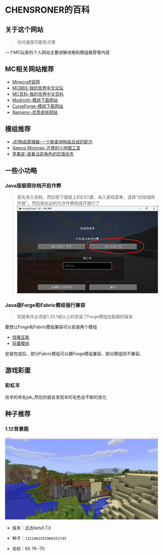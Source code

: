 # CHENSRONER的百科

## 关于这个网站

> 访问速度可能有点慢

一个MC玩家的个人网站主要讲解攻略和模组推荐等内容

## MC相关网站推荐

- [Minecraft官网](https://www.minecraft.net/en-us/)
- [MCBBS-我的世界中文论坛](https://www.mcbbs.net/)
- [MC百科-我的世界中文百科](https://www.mcmod.cn/)
- [Modrinth-模组下载网站](https://modrinth.com/)
- [CurseForge-模组下载网站](https://www.curseforge.com/)
- [Namemc-优质皮肤网站](https://www.namemc.com/)

## 模组推荐

- [JEI物品管理器-一个能查询物品合成的配方](https://modrinth.com/mod/jei)
- [Xaeros Minimap-方便的小地图工具](https://modrinth.com/mod/xaeros-minimap)
- [苹果皮-查看当前角色的饥饿状态](https://modrinth.com/mod/appleskin)

## 一些小功略

### Java版极限存档开启作弊

> 首先进入存档，然后按下键盘上的ESC键，进入游戏菜单，选择“对局域网开放”，然后把右边的允许作弊改成开就行了
![1.png](1.png)

### Java版Forge和Fabric模组强行兼容


> 前提条件必须是1.20.1或以上的安装了Forge模组加载器的版本

要想让Forge和Fabric模组兼容可以安装两个模组


- [信雅互联](https://modrinth.com/mod/connector)
- [前置模组](https://modrinth.com/mod/forgified-fabric-api)

安装完成后，部分Fabric模组可以跟Forge模组兼容，部分模组则不兼容。

## 游戏彩蛋

### 彩虹羊

给羊的命名jeb_然后你就会发现羊的毛色会不断的变化


## 种子推荐

### 1.12背景图

![1.12.png](2.png)

- 版本：远古beta1.7.3

- 种子：```2151901553968352745```

- 坐标：60 76 -70
